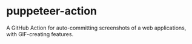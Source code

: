 # puppeteer-action
A GitHub Action for auto-committing screenshots of a web applications, with GIF-creating features.
